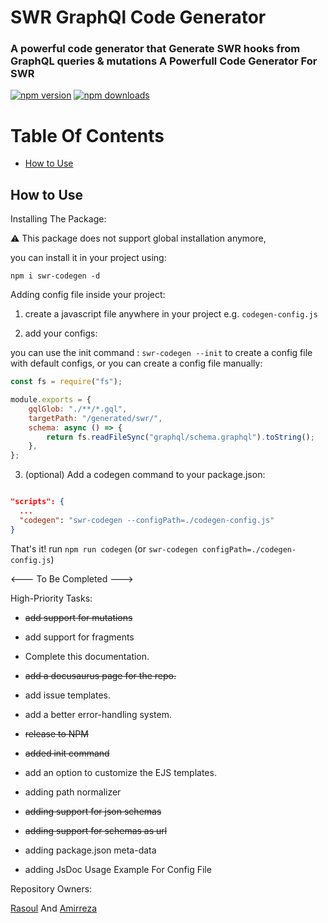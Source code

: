 # SWR GraphQl Code Generator

### A powerful code generator that Generate SWR hooks from GraphQL queries & mutations A Powerfull Code Generator For SWR

[![npm version](https://badge.fury.io/js/swr-codegen.svg)](https://badge.fury.io/js/swr-codegen)
[![npm downloads](https://img.shields.io/npm/dm/swr-codegen.svg)](https://www.npmjs.com/package/swr-codegen)

# Table Of Contents

<!-- TOC -->

- [How to Use](#how-to-use)

<!-- TOC -->

## How to Use

Installing The Package:

⚠️ This package does not support global installation anymore,

you can install it in your project using:

    npm i swr-codegen -d

Adding config file inside your project:

1. create a javascript file anywhere in your project e.g. `codegen-config.js`

2. add your configs:

you can use the init command : `swr-codegen --init`
to create a config file with default configs, or you can create a config file manually:

```js
const fs = require("fs");

module.exports = {
	gqlGlob: "./**/*.gql",
	targetPath: "/generated/swr/",
	schema: async () => {
		return fs.readFileSync("graphql/schema.graphql").toString();
	},
};
```

3. (optional) Add a codegen command to your package.json:

```json

"scripts": {
  ...
  "codegen": "swr-codegen --configPath=./codegen-config.js"
}

```

That's it! run `npm run codegen` (or `swr-codegen configPath=./codegen-config.js`)

<--- To Be Completed --->

High-Priority Tasks:

- ~~add support for mutations~~

- add support for fragments

- Complete this documentation.

- ~~add a docusaurus page for the repo.~~

- add issue templates.

- add a better error-handling system.

- ~~release to NPM~~

- ~~added init command~~

- add an option to customize the EJS templates.

- adding path normalizer

- ~~adding support for json schemas~~

- ~~adding support for schemas as url~~

- adding package.json meta-data

- adding JsDoc Usage Example For Config File

Repository Owners:

[Rasoul](https://github.com/rasoulm777) And [Amirreza](https://github.com/amirrezaDev1378)
